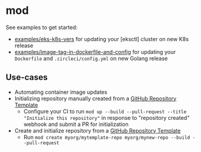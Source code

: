 # mod

See examples to get started:

- [examples/eks-k8s-vers](https://github.com/variantdev/mod/blob/master/examples/eks-k8s-vers) for updating your [eksctl] cluster on new K8s release
- [examples/image-tag-in-dockerfile-and-config](https://github.com/variantdev/mod/tree/master/examples/image-tag-in-dockerfile-and-config) for updating your `Dockerfile` and `.circleci/config.yml` on new Golang release

## Use-cases

- Automating container image updates
- Initializing repository manually created from a [GitHub Repository Template](https://help.github.com/en/articles/creating-a-repository-from-a-template)
  - Configure your CI to run `mod up --build --pull-request --title "Initialize this repository"` in response to "repository created" webhook and submit a PR for initialization
- Create and initialize repository from a [GitHub Repository Template](https://help.github.com/en/articles/creating-a-repository-from-a-template)
  - Run `mod create myorg/mytemplate-repo myorg/mynew-repo --build --pull-request`